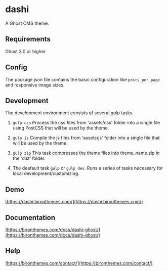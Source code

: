 # dashi

A Ghost CMS theme.

## Requirements

Ghost 3.0 or higher

## Config

The package.json file contains the basic configuration like `posts_per_page` 
and responsive image sizes.

## Development

The development environment consists of several gulp tasks.
1. `gulp css`
Process the css files from 'assets/css' folder into a single file using PostCSS 
that will be used by the theme.

2. `gulp js`
Compile the js files from 'assets/js' folder into a single file that will 
be used by the theme.

3. `gulp zip`
This task compresses the theme files into theme_name.zip in the 'dist' folder.

4. The deafault task `gulp` or `gulp dev`.
Runs a series of tasks necessary for local development/customizing.

## Demo

[https://dashi.bironthemes.com/](https://dashi.bironthemes.com/)

## Documentation

[https://bironthemes.com/docs/dashi-ghost/](https://bironthemes.com/docs/dashi-ghost/)

## Help

[https://bironthemes.com/contact/](https://bironthemes.com/contact/)
